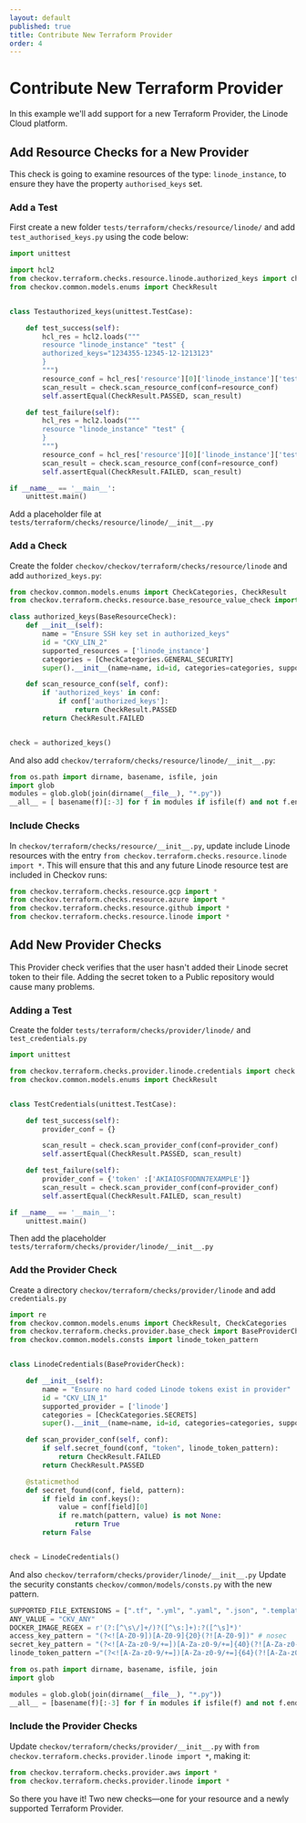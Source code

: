 ```yaml
---
layout: default
published: true
title: Contribute New Terraform Provider
order: 4
---
```


# Contribute New Terraform Provider

In this example we'll add support for a new Terraform Provider, the Linode Cloud platform.

## Add Resource Checks for a New Provider

This check is going to examine resources of the type: `linode_instance`, to ensure they have the property `authorised_keys` set.

### Add a Test

First create a new folder `tests/terraform/checks/resource/linode/` and add `test_authorised_keys.py` using the code below:

```python
import unittest

import hcl2
from checkov.terraform.checks.resource.linode.authorized_keys import check
from checkov.common.models.enums import CheckResult


class Testauthorized_keys(unittest.TestCase):

    def test_success(self):
        hcl_res = hcl2.loads("""
        resource "linode_instance" "test" {
        authorized_keys="1234355-12345-12-1213123"
        }
        """)
        resource_conf = hcl_res['resource'][0]['linode_instance']['test']
        scan_result = check.scan_resource_conf(conf=resource_conf)
        self.assertEqual(CheckResult.PASSED, scan_result)

    def test_failure(self):
        hcl_res = hcl2.loads("""
        resource "linode_instance" "test" {
        }
        """)
        resource_conf = hcl_res['resource'][0]['linode_instance']['test']
        scan_result = check.scan_resource_conf(conf=resource_conf)
        self.assertEqual(CheckResult.FAILED, scan_result)

if __name__ == '__main__':
    unittest.main()
```

Add a placeholder file at `tests/terraform/checks/resource/linode/__init__.py`

### Add a Check

Create the folder `checkov/checkov/terraform/checks/resource/linode` and add `authorized_keys.py`:

```python
from checkov.common.models.enums import CheckCategories, CheckResult
from checkov.terraform.checks.resource.base_resource_value_check import BaseResourceCheck

class authorized_keys(BaseResourceCheck):
    def __init__(self):
        name = "Ensure SSH key set in authorized_keys"
        id = "CKV_LIN_2"
        supported_resources = ['linode_instance']
        categories = [CheckCategories.GENERAL_SECURITY]
        super().__init__(name=name, id=id, categories=categories, supported_resources=supported_resources)

    def scan_resource_conf(self, conf):
        if 'authorized_keys' in conf:
            if conf['authorized_keys']:
                return CheckResult.PASSED
        return CheckResult.FAILED


check = authorized_keys() 
```

And also add `checkov/terraform/checks/resource/linode/__init__.py`:

```python
from os.path import dirname, basename, isfile, join
import glob
modules = glob.glob(join(dirname(__file__), "*.py"))
__all__ = [ basename(f)[:-3] for f in modules if isfile(f) and not f.endswith('__init__.py')]
```

### Include Checks

In `checkov/terraform/checks/resource/__init__.py`, update include Linode resources with the entry `from checkov.terraform.checks.resource.linode import *`.
This will ensure that this and any future Linode resource test are included in Checkov runs:

```python
from checkov.terraform.checks.resource.gcp import *
from checkov.terraform.checks.resource.azure import *
from checkov.terraform.checks.resource.github import *
from checkov.terraform.checks.resource.linode import * 
```

## Add New Provider Checks

This Provider check verifies that the user hasn't added their Linode secret token to their file. Adding the secret token to a Public repository would cause many problems.

### Adding a Test

Create the folder `tests/terraform/checks/provider/linode/` and `test_credentials.py`

```python
import unittest

from checkov.terraform.checks.provider.linode.credentials import check
from checkov.common.models.enums import CheckResult


class TestCredentials(unittest.TestCase):

    def test_success(self):
        provider_conf = {}

        scan_result = check.scan_provider_conf(conf=provider_conf)
        self.assertEqual(CheckResult.PASSED, scan_result)

    def test_failure(self):
        provider_conf = {'token' :['AKIAIOSFODNN7EXAMPLE']}
        scan_result = check.scan_provider_conf(conf=provider_conf)
        self.assertEqual(CheckResult.FAILED, scan_result)

if __name__ == '__main__':
    unittest.main()
```

Then add the placeholder `tests/terraform/checks/provider/linode/__init__.py`

### Add the Provider Check

Create a directory `checkov/terraform/checks/provider/linode` and add `credentials.py`

```python
import re
from checkov.common.models.enums import CheckResult, CheckCategories
from checkov.terraform.checks.provider.base_check import BaseProviderCheck
from checkov.common.models.consts import linode_token_pattern


class LinodeCredentials(BaseProviderCheck):

    def __init__(self):
        name = "Ensure no hard coded Linode tokens exist in provider"
        id = "CKV_LIN_1"
        supported_provider = ['linode']
        categories = [CheckCategories.SECRETS]
        super().__init__(name=name, id=id, categories=categories, supported_provider=supported_provider)

    def scan_provider_conf(self, conf):
        if self.secret_found(conf, "token", linode_token_pattern):
            return CheckResult.FAILED
        return CheckResult.PASSED

    @staticmethod
    def secret_found(conf, field, pattern):
        if field in conf.keys():
            value = conf[field][0]
            if re.match(pattern, value) is not None:
                return True
        return False


check = LinodeCredentials()
```

And also `checkov/terraform/checks/provider/linode/__init__.py`
Update the security constants `checkov/common/models/consts.py` with the new pattern.

```python
SUPPORTED_FILE_EXTENSIONS = [".tf", ".yml", ".yaml", ".json", ".template"]
ANY_VALUE = "CKV_ANY"
DOCKER_IMAGE_REGEX = r'(?:[^\s\/]+/)?([^\s:]+):?([^\s]*)'
access_key_pattern = "(?<![A-Z0-9])[A-Z0-9]{20}(?![A-Z0-9])" # nosec
secret_key_pattern = "(?<![A-Za-z0-9/+=])[A-Za-z0-9/+=]{40}(?![A-Za-z0-9/+=])" # nosec
linode_token_pattern ="(?<![A-Za-z0-9/+=])[A-Za-z0-9/+=]{64}(?![A-Za-z0-9/+=])" # nosec
```

```python
from os.path import dirname, basename, isfile, join
import glob

modules = glob.glob(join(dirname(__file__), "*.py"))
__all__ = [basename(f)[:-3] for f in modules if isfile(f) and not f.endswith('__init__.py')]
```

### Include the Provider Checks

Update `checkov/terraform/checks/provider/__init__.py` with `from checkov.terraform.checks.provider.linode import *`, making it:

```python
from checkov.terraform.checks.provider.aws import *
from checkov.terraform.checks.provider.linode import *
```

So there you have it! Two new checks—one for your resource and a newly supported Terraform Provider.
